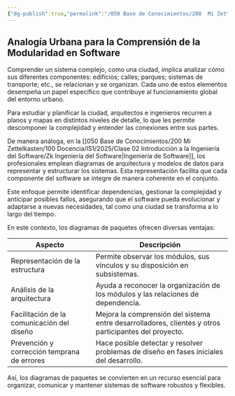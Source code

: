 ```yaml
---
{"dg-publish":true,"permalink":"/050 Base de Conocimientos/200  Mi Zettelkasten/100 Docencia/IS1/2025/Clase 17 Diagrama de Paquetes/Zk Diagrama de Paquetes (Analogía Urbana para la Comprensión de la Modularidad en Software)/","tags":["digitalGarden","diagramaDePaquetes"]}
---
```


## Analogía Urbana para la Comprensión de la Modularidad en Software

Comprender un sistema complejo, como una ciudad, implica analizar cómo sus diferentes componentes: edificios; calles; parques; sistemas de transporte; etc.,  se relacionan y se organizan. Cada uno de estos elementos desempeña un papel específico que contribuye al funcionamiento global del entorno urbano.

Para estudiar y planificar la ciudad, arquitectos e ingenieros recurren a planos y mapas en distintos niveles de detalle, lo que les permite descomponer la complejidad y entender las conexiones entre sus partes.

De manera análoga, en la [[050 Base de Conocimientos/200  Mi Zettelkasten/100 Docencia/IS1/2025/Clase 02 Introducción a la Ingeniería del Software/Zk Ingeniería del Software\|Ingeniería de Software]], los profesionales emplean diagramas de arquitectura y modelos de datos para representar y estructurar los sistemas. Esta representación facilita que cada componente del software se integre de manera coherente en el conjunto.

Este enfoque permite identificar dependencias, gestionar la complejidad y anticipar posibles fallos, asegurando que el software pueda evolucionar y adaptarse a nuevas necesidades, tal como una ciudad se transforma a lo largo del tiempo.

En este contexto, los diagramas de paquetes ofrecen diversas ventajas:

|Aspecto|Descripción|
|---|---|
|Representación de la estructura|Permite observar los módulos, sus vínculos y su disposición en subsistemas.|
|Análisis de la arquitectura|Ayuda a reconocer la organización de los módulos y las relaciones de dependencia.|
|Facilitación de la comunicación del diseño|Mejora la comprensión del sistema entre desarrolladores, clientes y otros participantes del proyecto.|
|Prevención y corrección temprana de errores|Hace posible detectar y resolver problemas de diseño en fases iniciales del desarrollo.|

Así, los diagramas de paquetes se convierten en un recurso esencial para organizar, comunicar y mantener sistemas de software robustos y flexibles.
